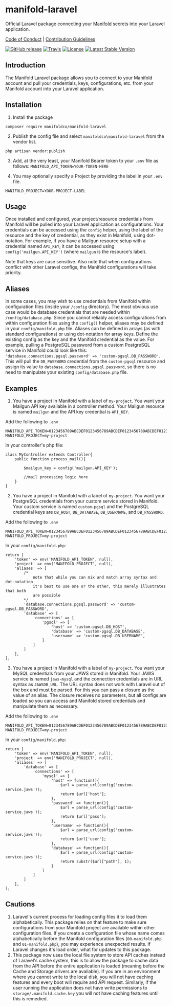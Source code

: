# manifold-laravel

Official Laravel package connecting your [Manifold](https://manifold.co) secrets into your Laravel application.

[Code of Conduct](./CODE_OF_CONDUCT.md) |
[Contribution Guidelines](./.github/CONTRIBUTING.md)

[![GitHub release](https://img.shields.io/github/tag/manifoldco/manifold-laravel.svg?label=latest)](https://github.com/manifoldco/manifold-laravel/releases)
[![Travis](https://img.shields.io/travis/manifoldco/manifold-laravel/master.svg)](https://travis-ci.org/manifoldco/manifold-laravel)
[![License](https://img.shields.io/badge/license-BSD-blue.svg)](./LICENSE)
[![Latest Stable Version](https://poser.pugx.org/manifoldco/manifold-laravel/v/stable)](https://packagist.org/packages/manifoldco/manifold-laravel)

## Introduction

The Manifold Laravel package allows you to connect to your Manifold account and
pull your credentials, keys, configurations, etc. from your Manifold account
into your Laravel application.

## Installation

1. Install the package
```
composer require manifoldco/manifold-laravel
```

2. Publish the config file and select `manifoldco\manifold-laravel` from the vendor list.
```
php artisan vendor:publish
```

3. Add, at the very least, your Manifold Bearer token to your `.env` file as
follows: `MANIFOLD_API_TOKEN=YOUR-TOKEN-HERE`

4. You may optionally specify a Project by providing the label in your `.env` file.
```
MANIFOLD_PROJECT=YOUR-PROJECT-LABEL
```

## Usage
Once installed and configured, your project/resource credentials from Manifold
will be pulled into your Laravel application as configurations. Your credentials
can be accessed using the `config` helper, using the label of the resource and
the key of credential, as they exist in Manifold, using dot-notation. For
example, if you have a Mailgun resource setup with a credential named `API_KEY`,
it can be accessed using `config('mailgun.API_KEY')` (where `mailgun` is the
resource's label).

Note that keys are case sensitive. Also note that when configurations conflict
with other Laravel configs, the Manifold configurations will take priority.

## Aliases
In some cases, you may wish to use credentials from Manifold within
configuration files (inside your `/config` directory). The most obvious use case
would be database credentials that are needed within `/config/database.php`.
Since you cannot reliably access configurations from within configuration files
using the `config()` helper, aliases may be defined in your `config/manifold.php`
file. Aliases can be defined in arrays (as with standard configurations) or
using dot-notation for array keys. Define the existing config as the key and
the Manifold credential as the value. For example, pulling a PostgreSQL password
from a custom PostgreSQL service in Manifold could look like this:
`'database.connections.pgsql.password' => 'custom-pgsql.DB_PASSWORD'`. This will
pull the `DB_PASSWORD` credential from the `custom-pgsql` resource and assign
its value to `database.connections.pgsql.password`, so there is no need to
manipulate your existing `config/database.php` file.

## Examples
1. You have a project in Manifold with a label of `my-project`.
You want your Mailgun API key available in a controller method. Your Mailgun
resource is named `mailgun` and the API key credential is `API_KEY`.

Add the following to `.env`
```
MANIFOLD_API_TOKEN=0123456789ABCDEF0123456789ABCDEF0123456789ABCDEF0123456789AB
MANIFOLD_PROJECT=my-project
```

In your controller's php file:
```
class MyController extends Controller{
    public function process_mail(){

        $mailgun_key = config('mailgun.API_KEY');

        //mail processing logic here
    }
}
```

2. You have a project in Manifold with a label of `my-project`.
You want your PostgreSQL credentials from your custom service stored in Manifold.
Your custom service is named `custom-pgsql` and the PostgreSQL credential keys
are `DB_HOST`, `DB_DATABASE`, `DB_USERNAME`, and `DB_PASSWORD`.

Add the following to `.env`
```
MANIFOLD_API_TOKEN=0123456789ABCDEF0123456789ABCDEF0123456789ABCDEF0123456789AB
MANIFOLD_PROJECT=my-project
```

In your `config/manifold.php`:
```
return [
    'token' => env('MANIFOLD_API_TOKEN', null),
    'project' => env('MANIFOLD_PROJECT', null),
    'aliases' => [
        /*
            note that while you can mix and match array syntax and dot-notation
            it's best to use one or the other, this merely illustrates that both
            are possible
        */
        'database.connections.pgsql.password' => 'custom-pgsql.DB_PASSWORD',
        'database' => [
            'connections' => [
                'pgsql' => [
                    'host' => 'custom-pgsql.DB_HOST',
                    'database' => 'custom-pgsql.DB_DATABASE',
                    'username' => 'custom-pgsql.DB_USERNAME',
                ]
            ]
        ]
    ],
];
```

3. You have a project in Manifold with a label of `my-project`.
You want your MySQL credentials from your JAWS stored in Manifold.
Your JAWS service is named `jaws-mysql` and the connection credentials are in
URL syntax as `JAWSDB_URL`. The URL syntax does not work with Laravel out of the
box and must be parsed. For this you can pass a closure as the value of an
alias. The closure receives no parameters, but all configs are loaded so you can
access and Manifold stored credentials and manipulate them as necessary.

Add the following to `.env`
```
MANIFOLD_API_TOKEN=0123456789ABCDEF0123456789ABCDEF0123456789ABCDEF0123456789AB
MANIFOLD_PROJECT=my-project
```

In your `config/manifold.php`:
```
return [
    'token' => env('MANIFOLD_API_TOKEN', null),
    'project' => env('MANIFOLD_PROJECT', null),
    'aliases' => [
        'database' => [
            'connections' => [
                'mysql' => [
                    'host' => function(){
                        $url = parse_url(config('custom-service.jaws'));
                        return $url['host'];
                    },
                    'password' => function(){
                        $url = parse_url(config('custom-service.jaws'));
                        return $url['pass'];
                    },
                    'username' => function(){
                        $url = parse_url(config('custom-service.jaws'));
                        return $url['user'];
                    },
                    'database' => function(){
                        $url = parse_url(config('custom-service.jaws'));
                        return substr($url["path"], 1);
                    }
                ]
            ]
        ]
    ],
];
```
## Cautions
1. Laravel's current process for loading config files it to load them
alphabetically. This package relies on that feature to make sure configurations
from your Manifold project are available within other configuration files. If
you create a configuration file whose name comes alphabetically before the
Manifold configuration files (`00-manifold.php` and `01-manifold.php`), you may
experience unexpected results. If Laravel changes it's load order, what for
updates to this package.
2. This package now uses the local file system to store API caches instead of
Laravel's cache system, this is to allow the package to cache data from the API
before the entire application is loaded (meaning before the Cache and Storage
drivers are available). If you are in an environment where you cannot write to
the local disk, you will not have caching features and every boot will require
and API request. Similarly, if the user running the application does not have
write permissions to `storage/.manifold.cache.key` you will not have caching
features until this is remedied.
